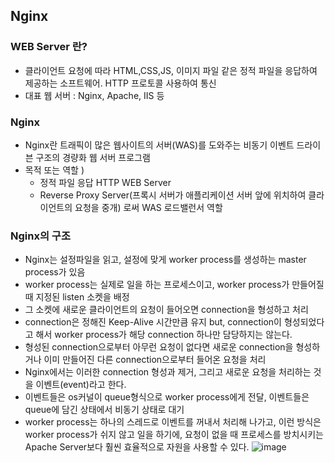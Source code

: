 ## Nginx

### WEB Server 란?
- 클라이언트 요청에 따라 HTML,CSS,JS, 이미지 파일 같은 정적 파일을 응답하여 제공하는 소프트웨어. HTTP 프로토콜 사용하여 통신
- 대표 웹 서버 : Nginx, Apache, IIS 등

### Nginx
- Nginx란 트래픽이 많은 웹사이트의 서버(WAS)를 도와주는 비동기 이벤트 드라이븐 구조의 경량화 웹 서버 프로그램
- 목적 또는 역할 )
  - 정적 파일 응답 HTTP WEB Server
  - Reverse Proxy Server(프록시 서버가 애플리케이션 서버 앞에 위치하여 클라이언트의 요청을 중개) 로써 WAS 로드밸런서 역할

### Nginx의 구조
- Nginx는 설정파일을 읽고, 설정에 맞게 worker process를 생성하는 master process가 있음
- worker process는 실제로 일을 하는 프로세스이고, worker process가 만들어질 때 지정된 listen 소켓을 배정
- 그 소켓에 새로운 클라이언트의 요청이 들어오면 connection을 형성하고 처리
- connection은 정해진 Keep-Alive 시간만큼 유지 but, connection이 형성되었다고 해서 worker process가 해당 connection 하나만 담당하지는 않는다.
- 형성된 connection으로부터 아무런 요청이 없다면 새로운 connection을 형성하거나 이미 만들어진 다른 connection으로부터 들어온 요청을 처리
- Nginx에서는 이러한 connection 형성과 제거, 그리고 새로운 요청을 처리하는 것을 이벤트(event)라고 한다.
- 이벤트들은 os커널이 queue형식으로 worker process에게 전달, 이벤트들은 queue에 담긴 상태에서 비동기 상태로 대기
- worker process는 하나의 스레드로 이벤트를 꺼내서 처리해 나가고, 이런 방식은 worker process가 쉬지 않고 일을 하기에, 요청이 없을 때 프로세스를 방치시키는 Apache Server보다 훨씬 효율적으로 자원을 사용할 수 있다.
  ![image](https://github.com/wjdrlans5000/dev-tools/assets/62735399/fce18c3f-9dbe-4134-9973-86bce9ec6d41)
